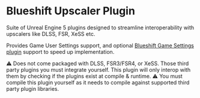 # Blueshift Upscaler Plugin
Suite of Unreal Engine 5 plugins designed to streamline interoperability with upscalers like DLSS, FSR, XeSS etc.

Provides Game User Settings support, and optional [Blueshift Game Settings plugin](https://github.com/Luna-Blueshift/BlueshiftGameSettings) support to speed up implementation.

⚠️ Does not come packaged with DLSS, FSR3/FSR4, or XeSS. Those third party plugins you must integrate yourself. This plugin will only interop with them by checking if the plugins exist at compile & runtime.
⚠️ You must compile this plugin yourself as it needs to compile against supported third party plugin libraries.
